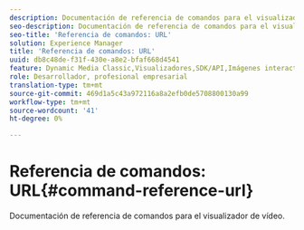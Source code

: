 ```yaml
---
description: Documentación de referencia de comandos para el visualizador de vídeo.
seo-description: Documentación de referencia de comandos para el visualizador de vídeo.
seo-title: 'Referencia de comandos: URL'
solution: Experience Manager
title: 'Referencia de comandos: URL'
uuid: db8c48de-f31f-430e-a8e2-bfaf668d4541
feature: Dynamic Media Classic,Visualizadores,SDK/API,Imágenes interactivas
role: Desarrollador, profesional empresarial
translation-type: tm+mt
source-git-commit: 469d1a5c43a972116a8a2efb0de5708800130a99
workflow-type: tm+mt
source-wordcount: '41'
ht-degree: 0%

---
```



# Referencia de comandos: URL{#command-reference-url}

Documentación de referencia de comandos para el visualizador de vídeo.

